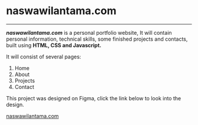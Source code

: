 # **naswawilantama.com**

---

**_naswawilantama.com_** is a personal portfolio website, It will contain personal information, technical skills, some finished projects and contacts, built using **HTML, CSS and Javascript.**

It will consist of several pages:

1. Home
2. About
3. Projects
4. Contact

This project was designed on Figma, click the link below to look into the design.

[naswawilantama.com](https://www.figma.com/design/rIp4mfha1he0Hxnji9hrCJ/naswawilantama.com?node-id=0-1&t=ujBG9MAMByB0FfbL-1)
